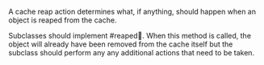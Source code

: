 A cache reap action determines what, if anything, should happen when an object is reaped from the cache.

Subclasses should implement #reaped:key:. When this method is called, the object will already have been removed from the cache itself but the subclass should perform any any additional actions that need to be taken.